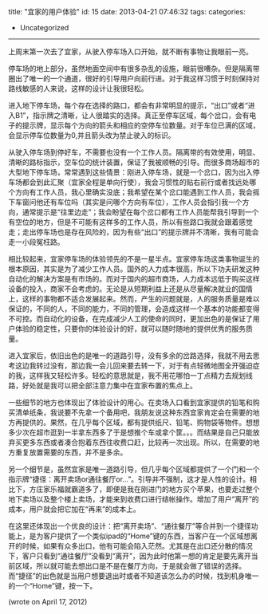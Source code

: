 title: "宜家的用户体验"
id: 15
date: 2013-04-21 07:46:32
tags: 
categories: 
- Uncategorized
---

<!--?xml version="1.0" encoding="UTF-8" standalone="no"?-->

上周末第一次去了宜家，从驶入停车场入口开始，就不断有事物让我眼前一亮。

停车场的地上部分，虽然地面空间中有很多杂乱的设施，眼前很嘈杂。但是隔离带圈出了唯一的一个通道，很好的引导用户向前行进。对于我这样习惯于时刻保持对路线敏感的人来说，这样的设计让我很轻松。

进入地下停车场，每个存在选择的路口，都会有非常明显的提示，“出口”或者“进入B1”，指示牌之清晰，让人很踏实的选择。真正至停车区域，每个岔口，会有电子的提示牌，显示每个方向的箭头和相应的空停车位数量。对于车位已满的区域，会显示停车位数量为0,并且箭头改为禁止驶入的标识。

从驶入停车场到停好车，不需要也没有一个工作人员。隔离带的有效使用，明显、清晰的路标指示，空车位的统计装置，保证了我被顺畅的引导。而很多商场超市的大型地下停车场，常常遇到这些情景：刚进入停车场，就是一个岔口，因为出入停车场都会到此汇聚（宜家全程是单向行使），我会习惯性的贴右前行或者找远处哪个方向有工作人员，我心里确实没底；我希望在某个岔口能遇到工作人员，我会摇下车窗问他还有车位吗（其实是问哪个方向有车位），工作人员会指引我一个方向，通常提示是“往里边走”；我会盼望在每个岔口都有工作人员能帮我引导到一个有空位的地方，但是不可能有这样多的工作人员，所以有些路口我就会跟着感觉走；走出停车场也是存在风险的，因为有些“出口”的提示牌并不清晰，我有可能会走一小段冤枉路。

相比较起来，宜家停车场的体验领先的不是一星半点。宜家停车场这类事物诞生的根本原因，其实是为了减少工作人员。国外的人力成本很高，所以下功夫研发这种自动化的解决方案是有市场的。而对于国内的超市商场，人力成本远低于购买这样设备的投入，商家不会考虑的。无论是从短期利益上还是从尽量解决就业的国情上，这样的事物都不适合发展起来。然而，产生的问题就是，人的服务质量是难以保证的，不同的人，不同的能力，不同的管理，会造成这样一个基本的功能都变得不可控。而自动化的设备，在完成减少人工的使命的同时，更加出色的是保证了用户体验的稳定性，只要你的体验设计的好，就可以随时随地的提供优秀的服务质量。

进入宜家后，依旧出色的是唯一的道路引导，没有多余的岔路选择，我就不用去思考这边我转过没有，那边我一会儿回来要去转一下，对于有点轻微地图全开强迫症的我，这样我又轻松许多。轻松的意思就是，我不用花哪怕一丁点精力去规划线路，好处就是我可以把全部注意力集中在宜家布置的焦点上。

一些细节的地方也体现出了体验设计的用心。在卖场入口看到宜家提供的铅笔和购买清单纸条，我说要不先拿一个备用吧，我朋友说这种东西宜家肯定会在需要的地方再提供的。果然，在几乎每个区域，都有提供纸尺、铅笔、购物袋等物件。想想多少次在超市逛到一半拿东西多了于是想推个车或拿个筐。。。而结果是自己只能放弃买更多东西或者凑合抱着东西往收费口赶，比较再一次出现。所以，在需要的地方重复放置需要的东西，并不是多余。

另一个细节是，虽然宜家是唯一道路引导，但几乎每个区域都提供了一个门和一个指示牌“捷径：离开卖场or通往餐厅or…”。引导并不强制，这才是人性的设计。相比下，方庄家乐福就霸道多了，即便是我在刚进门的地方买个苹果，也要走过整个地下卖场以及整个楼上卖场，才能来到收费口进行结帐操作。增加了用户“离开”的成本，用户就会把它加在“再来”的成本上。

在这里还体现出一个优良的设计：把“离开卖场”、“通往餐厅”等合并到一个捷径功能上，是为客户提供了一个类似ipad的“Home”键的东西，当客户在一个区域想离开的时候，如果有众多出口，他有可能会陷入茫然。尤其是在出口还分散的情况下，客户只看到“通往餐厅”没看到“离开”，因为此时他第一想的肯定是要先离开当前区域，所以就可能去想出口是不是在餐厅方向，于是就会做了错误的选择。而“捷径”的出色就是当用户想要退出时或者不知道该怎么办的时候，找到机身唯一的一个“Home”键，按一下。

(wrote on April 17, 2012)
